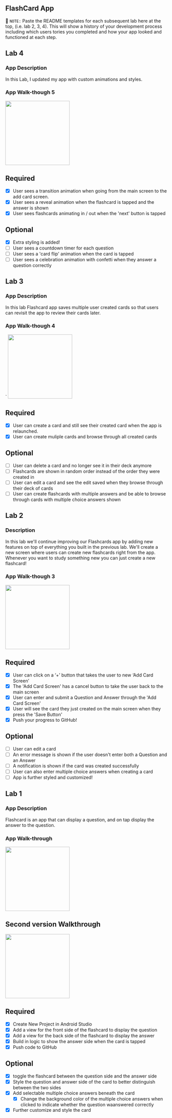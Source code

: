 ## FlashCard App

📝 `NOTE:` Paste the README templates for each subsequent lab here at the top, (i.e. lab 2, 3, 4). This will show a history of your development process including which users tories you completed and how your app looked and functioned at each step.

## Lab 4

### App Description
In this Lab, I updated my app with custom animations and styles.

### App Walk-though 5

<img src="https://github.com/PhumuzileMoyo8/FlashCard/blob/master/FlashCardAppwalkthrough5.gif" width=200><br>


## Required
- [x] User sees a transition animation when going from the main screen to the add card screen.
- [x] User sees a reveal animation when the flashcard is tapped and the answer is shown
- [x] User sees flashcards animating in / out when the 'next' button is tapped

## Optional
- [x] Extra styling is added!
- [ ] User sees a countdown timer for each question
- [ ] User sees a 'card flip' animation when the card is tapped
- [ ] User sees a celebration animation with confetti when they answer a question correctly

## Lab 3

### App Description
In this lab Flashcard app saves multiple user created cards so that users can revisit the app to review their cards later.

### App Walk-though 4
`
<img src="https://github.com/PhumuzileMoyo8/FlashCard/blob/master/FlashCardAppwalkthrough4.gif" width=200><br>

## Required
- [x] User can create a card and still see their created card when the app is relaunched.
- [x] User can create muliple cards and browse through all created cards

## Optional
- [ ] User can delete a card and no longer see it in their deck anymore
- [ ] Flashcards are shown in random order instead of the order they were created in
- [ ] User can edit a card and see the edit saved when they browse through their deck of cards
- [ ] User can create flashcards with multiple answers and be able to browse through cards with multiple choice answers shown

## Lab 2

### Description
In this lab we'll continue improving our Flashcards app by adding new features on top of everything you built in the previous lab. We'll create a new screen where users can create new flashcards right from the app. Whenever you want to study something new you can just create a new flashcard!

### App Walk-though 3

<img src="https://github.com/PhumuzileMoyo8/FlashCard/blob/master/FlashCardAppwalkthrough3.gif" width=200><br>

## Required
- [x] User can click on a ‘+’ button that takes the user to new ‘Add Card Screen’
- [x] The 'Add Card Screen' has a cancel button to take the user back to the main screen
- [x] User can enter and submit a Question and Answer through the 'Add Card Screen'
- [x] User will see the card they just created on the main screen when they press the 'Save Button'
- [x] Push your progress to GitHub!

## Optional
- [ ] User can edit a card
- [ ] An error message is shown if the user doesn't enter both a Question and an Answer
- [ ] A notification is shown if the card was created successfully
- [ ] User can also enter multiple choice answers when creating a card
- [ ] App is further styled and customized!

## Lab 1

### App Description
Flashcard is an app that can display a question, and on tap display the answer to the question.

### App Walk-through

<img src="https://github.com/PhumuzileMoyo8/FlashCard/blob/master/FlashCardAppwalkthrough.gif" width=200><br>

## Second version Walkthrough
<img src="https://github.com/PhumuzileMoyo8/FlashCard/blob/master/FlashCardAppwalkthrough2.gif" width=200><br>


## Required
- [x] Create New Project in Android Studio
- [x] Add a view for the front side of the flashcard to display the question
- [x] Add a view for the back side of the flashcard to display the answer
- [x] Build in logic to show the answer side when the card is tapped
- [x] Push code to GitHub
## Optional 
- [x] toggle the flashcard between the question side and the answer side
- [x] Style the question and answer side of the card to better distinguish between the two sides
- [x] Add selectable multiple choice answers beneath the card
   - [x] Change the background color of the multiple choice answers when clicked to indicate whether the question waanswered correctly
- [x] Further customize and style the card
